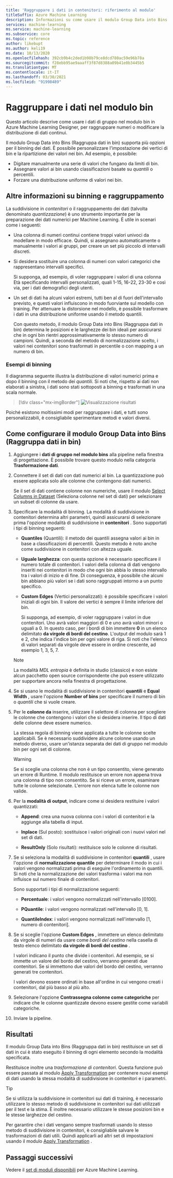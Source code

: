```yaml
---
title: 'Raggruppare i dati in contenitori: riferimento al modulo'
titleSuffix: Azure Machine Learning
description: Informazioni su come usare il modulo Group Data into Bins (Raggruppa dati in bin) per raggruppare numeri o modificare la distribuzione di dati continui.
services: machine-learning
ms.service: machine-learning
ms.subservice: core
ms.topic: reference
author: likebupt
ms.author: keli19
ms.date: 10/13/2020
ms.openlocfilehash: 392cb9b4c2ded1b98b79ce8dcd780ac59e96b78a
ms.sourcegitcommit: f28ebb95ae9aaaff3f87d8388a09b41e0b3445b5
ms.translationtype: MT
ms.contentlocale: it-IT
ms.lasthandoff: 03/30/2021
ms.locfileid: "91998489"
---
```

# <a name="group-data-into-bins-module"></a>Raggruppare i dati nel modulo bin

Questo articolo descrive come usare i dati di gruppo nel modulo bin in Azure Machine Learning Designer, per raggruppare numeri o modificare la distribuzione di dati continui.

Il modulo Group Data into Bins (Raggruppa dati in bin) supporta più opzioni per il binning dei dati. È possibile personalizzare l'impostazione dei vertici di bin e la ripartizione dei valori nei bin. Ad esempio, è possibile:  

+ Digitare manualmente una serie di valori che fungano da limiti di bin.  
+ Assegnare valori ai bin usando classificazioni basate su *quantili* o percentili.  
+ Forzare una distribuzione uniforme di valori nei bin.  

## <a name="more-about-binning-and-grouping"></a>Altre informazioni su binning e raggruppamento

La suddivisione in *contenitori* o il raggruppamento dei dati (talvolta denominato *quantizzazione*) è uno strumento importante per la preparazione dei dati numerici per Machine Learning. È utile in scenari come i seguenti:

+ Una colonna di numeri continui contiene troppi valori univoci da modellare in modo efficace. Quindi, si assegnano automaticamente o manualmente i valori ai gruppi, per creare un set più piccolo di intervalli discreti.

+ Si desidera sostituire una colonna di numeri con valori categorici che rappresentano intervalli specifici.

    Si supponga, ad esempio, di voler raggruppare i valori di una colonna Età specificando intervalli personalizzati, quali 1-15, 16-22, 23-30 e così via, per i dati demografici degli utenti.

+ Un set di dati ha alcuni valori estremi, tutti ben al di fuori dell'intervallo previsto, e questi valori influiscono in modo fuorviante sul modello con training. Per attenuare la distorsione nel modello, è possibile trasformare i dati in una distribuzione uniforme usando il metodo quantili.

    Con questo metodo, il modulo Group Data into Bins (Raggruppa dati in bin) determina le posizioni e le larghezze dei bin ideali per assicurarsi che in ogni bin rientri approssimativamente lo stesso numero di campioni. Quindi, a seconda del metodo di normalizzazione scelto, i valori nei contenitori sono trasformati in percentile o con mapping a un numero di bin.

### <a name="examples-of-binning"></a>Esempi di binning

Il diagramma seguente illustra la distribuzione di valori numerici prima e dopo il binning con il metodo dei *quantili*. Si noti che, rispetto ai dati non elaborati a sinistra, i dati sono stati sottoposti a binning e trasformati in una scala normale.  

> [!div class="mx-imgBorder"]
> ![Visualizzazione risultati](media/module/group-data-into-bins-result-example.png)

Poiché esistono moltissimi modi per raggruppare i dati, e tutti sono personalizzabili, è consigliabile sperimentare metodi e valori diversi. 

## <a name="how-to-configure-group-data-into-bins"></a>Come configurare il modulo Group Data into Bins (Raggruppa dati in bin)

1. Aggiungere i **dati di gruppo nel modulo bins** alla pipeline nella finestra di progettazione. È possibile trovare questo modulo nella categoria **Trasformazione dati**.

2. Connettere il set di dati con dati numerici al bin. La quantizzazione può essere applicata solo alle colonne che contengono dati numerici. 

    Se il set di dati contiene colonne non numeriche, usare il modulo [Select Columns in Dataset](select-columns-in-dataset.md) (Seleziona colonne nel set di dati) per selezionare un subset di colonne da usare.

3. Specificare la modalità di binning. La modalità di suddivisione in contenitori determina altri parametri, quindi assicurarsi di selezionare prima l'opzione modalità di suddivisione in **contenitori** . Sono supportati i tipi di binning seguenti:

    - **Quantiles** (Quantili): il metodo dei quantili assegna valori ai bin in base a classificazioni di percentili. Questo metodo è noto anche come suddivisione in contenitori con altezza uguale.

    - **Uguale larghezza**: con questa opzione è necessario specificare il numero totale di contenitori. I valori della colonna di dati vengono inseriti nei contenitori in modo che ogni bin abbia lo stesso intervallo tra i valori di inizio e di fine. Di conseguenza, è possibile che alcuni bin abbiano più valori se i dati sono raggruppati intorno a un punto specifico.

    - **Custom Edges** (Vertici personalizzati): è possibile specificare i valori iniziali di ogni bin. Il valore dei vertici è sempre il limite inferiore del bin. 
    
      Si supponga, ad esempio, di voler raggruppare i valori in due contenitori. Uno avrà valori maggiori di 0 e uno avrà valori minori o uguali a 0. In questo caso, per i bordi di bin immettere **0** in un elenco delimitato **da virgole di bordi del cestino**. L'output del modulo sarà 1 e 2, che indica l'indice bin per ogni valore di riga. Si noti che l'elenco di valori separati da virgole deve essere in ordine crescente, ad esempio 1, 3, 5, 7.
    
    > [!Note]
    > La modalità *MDL entropia* è definita in studio (classico) e non esiste alcun pacchetto open source corrispondente che può essere utilizzato per supportare ancora nella finestra di progettazione.        

4. Se si usano le modalità di suddivisione in contenitori **quantili** e **Equal Width** , usare l'opzione **Number of bins** per specificare il numero di bin o *quantili* che si vuole creare.

5. Per le **colonne da** inserire, utilizzare il selettore di colonna per scegliere le colonne che contengono i valori che si desidera inserire. Il tipo di dati delle colonne deve essere numerico.

    La stessa regola di binning viene applicata a tutte le colonne scelte applicabili. Se è necessario suddividere alcune colonne usando un metodo diverso, usare un'istanza separata dei dati di gruppo nel modulo bin per ogni set di colonne.

    > [!WARNING]
    > Se si sceglie una colonna che non è un tipo consentito, viene generato un errore di Runtime. Il modulo restituisce un errore non appena trova una colonna di tipo non consentito. Se si riceve un errore, esaminare tutte le colonne selezionate. L'errore non elenca tutte le colonne non valide.

6. Per la **modalità di output**, indicare come si desidera restituire i valori quantizzati:

    + **Append**: crea una nuova colonna con i valori di contenitori e la aggiunge alla tabella di input.

    + **Inplace** (Sul posto): sostituisce i valori originali con i nuovi valori nel set di dati.

    + **ResultOnly** (Solo risultati): restituisce solo le colonne di risultati.

7. Se si seleziona la modalità di suddivisione in contenitori **quantili** , usare l'opzione di **normalizzazione quantile** per determinare il modo in cui i valori vengono normalizzati prima di eseguire l'ordinamento in quantili. Si noti che la normalizzazione dei valori trasforma i valori ma non influisce sul numero finale di contenitori.

    Sono supportati i tipi di normalizzazione seguenti:

    + **Percentuale**: i valori vengono normalizzati nell'intervallo [0100].

    + **PQuantile**: i valori vengono normalizzati nell'intervallo [0, 1].

    + **QuantileIndex**: i valori vengono normalizzati nell'intervallo [1, numero di contenitori].

8. Se si sceglie l'opzione **Custom Edges** , immettere un elenco delimitato da virgole di numeri da usare come *bordi del cestino* nella casella di testo elenco delimitato **da virgole di bordi del cestino** . 

    I valori indicano il punto che divide i contenitori. Ad esempio, se si immette un valore del bordo del cestino, verranno generati due contenitori. Se si immettono due valori del bordo del cestino, verranno generati tre contenitori.

    I valori devono essere ordinati in base all'ordine in cui vengono creati i contenitori, dal più basso al più alto.

10. Selezionare l'opzione **Contrassegna colonne come categoriche** per indicare che le colonne quantizzate devono essere gestite come variabili categoriche.

11. Inviare la pipeline.

## <a name="results"></a>Risultati

Il modulo Group Data into Bins (Raggruppa dati in bin) restituisce un set di dati in cui è stato eseguito il binning di ogni elemento secondo la modalità specificata. 

Restituisce inoltre una *trasformazione di contenitori*. Questa funzione può essere passata al modulo [Apply Transformation](apply-transformation.md) per contenere nuovi esempi di dati usando la stessa modalità di suddivisione in contenitori e i parametri.  

> [!TIP]
> Se si utilizza la suddivisione in contenitori sui dati di training, è necessario utilizzare lo stesso metodo di suddivisione in contenitori sui dati utilizzati per il test e la stima. È inoltre necessario utilizzare le stesse posizioni bin e le stesse larghezze del cestino. 
> 
> Per garantire che i dati vengano sempre trasformati usando lo stesso metodo di suddivisione in contenitori, è consigliabile salvare le trasformazioni di dati utili. Quindi applicarli ad altri set di impostazioni usando il modulo [Apply Transformation](apply-transformation.md) .

## <a name="next-steps"></a>Passaggi successivi

Vedere il [set di moduli disponibili](module-reference.md) per Azure Machine Learning. 
